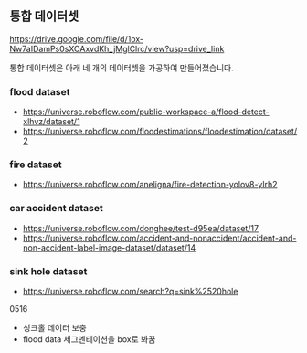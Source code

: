 ## 통합 데이터셋     
[https://drive.google.com/file/d/1ox-Nw7aIDamPs0sXOAxvdKh_jMglClrc/view?usp=drive_link    ](https://drive.google.com/drive/folders/1LH9FdjDlkFQWgh_oQGdhmS43oU_TkjoJ?usp=drive_link)

통합 데이터셋은 아래 네 개의 데이터셋을 가공하여 만들어졌습니다.   

### flood dataset    
- https://universe.roboflow.com/public-workspace-a/flood-detect-xlhvz/dataset/1
- https://universe.roboflow.com/floodestimations/floodestimation/dataset/2

### fire dataset    
- https://universe.roboflow.com/aneligna/fire-detection-yolov8-ylrh2

### car accident dataset    
- https://universe.roboflow.com/donghee/test-d95ea/dataset/17
- https://universe.roboflow.com/accident-and-nonaccident/accident-and-non-accident-label-image-dataset/dataset/14

### sink hole dataset
- https://universe.roboflow.com/search?q=sink%2520hole


0516
- 싱크홀 데이터 보충
- flood data 세그멘테이션을 box로 봐꿈
